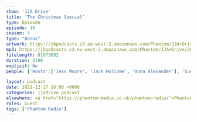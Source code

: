 ```yaml
---
show: 'JJA Drive'
title: 'The Christmas Special'
type: Episode
episode: 10
season: 3
type: "Bonus"
artwork: https://jbpodcasts.s3.eu-west-2.amazonaws.com/Phantom/JJA+Drive/jja+drive.jpeg
mp3: https://jbpodcasts.s3.eu-west-2.amazonaws.com/Phantom/JJA+Drive/2021-12-17.mp3
filelength: 81073892
duration: 2199
explicit: No
people: ['Hosts':['Jess Moore', 'Jack Holcome', 'Anna Alexander'], 'Guests':'Josh Brunning']

layout: podcast
date: 2021-12-17 16:00 +0000
categories: jjadrive podcast
elsewhere: <a href="https://phantom-media.co.uk/phantom-radio/">Phantom Media</a>
roles: Guest
tags: ['Phantom Radio']
---
```

